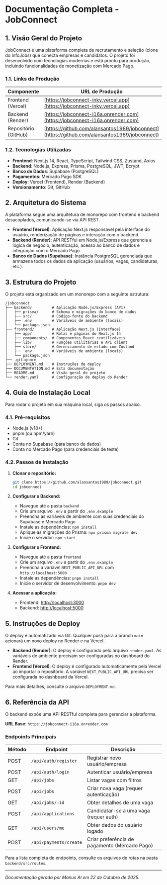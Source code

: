 # Documentação Completa - JobConnect

## 1. Visão Geral do Projeto

JobConnect é uma plataforma completa de recrutamento e seleção (clone do InfoJobs) que conecta empresas e candidatos. O projeto foi desenvolvido com tecnologias modernas e está pronto para produção, incluindo funcionalidades de monetização com Mercado Pago.

### 1.1. Links de Produção

| Componente | URL de Produção |
|------------|-----------------|
| Frontend (Vercel) | [https://jobconnect-inky.vercel.app](https://jobconnect-inky.vercel.app) |
| Backend (Render) | [https://jobconnect-i16a.onrender.com](https://jobconnect-i16a.onrender.com) |
| Repositório (GitHub) | [https://github.com/alansantos1989/jobconnect](https://github.com/alansantos1989/jobconnect) |

### 1.2. Tecnologias Utilizadas

- **Frontend**: Next.js 14, React, TypeScript, Tailwind CSS, Zustand, Axios
- **Backend**: Node.js, Express, Prisma, PostgreSQL, JWT, Bcrypt
- **Banco de Dados**: Supabase (PostgreSQL)
- **Pagamentos**: Mercado Pago SDK
- **Deploy**: Vercel (Frontend), Render (Backend)
- **Versionamento**: Git, GitHub

## 2. Arquitetura do Sistema

A plataforma segue uma arquitetura de monorepo com frontend e backend desacoplados, comunicando-se via API REST.

- **Frontend (Vercel)**: Aplicação Next.js responsável pela interface do usuário, renderização de páginas e interação com o backend.
- **Backend (Render)**: API RESTful em Node.js/Express que gerencia a lógica de negócio, autenticação, acesso ao banco de dados e integração com o Mercado Pago.
- **Banco de Dados (Supabase)**: Instância PostgreSQL gerenciada que armazena todos os dados da aplicação (usuários, vagas, candidaturas, etc.).

## 3. Estrutura do Projeto

O projeto está organizado em um monorepo com a seguinte estrutura:

```
/jobconnect
├── backend/         # Aplicação Node.js/Express (API)
│   ├── prisma/      # Schema e migrações do banco de dados
│   ├── src/         # Código-fonte do backend
│   ├── .env         # Variáveis de ambiente (locais)
│   └── package.json
├── frontend/        # Aplicação Next.js (Interface)
│   ├── app/         # Rotas e páginas do Next.js 14
│   ├── components/  # Componentes React reutilizáveis
│   ├── lib/         # Funções utilitárias e API client
│   ├── store/       # Gerenciamento de estado com Zustand
│   ├── .env         # Variáveis de ambiente (locais)
│   └── package.json
├── .gitignore
├── DEPLOYMENT.md    # Instruções de deploy
├── DOCUMENTATION.md # Esta documentação
├── README.md        # Visão geral do projeto
└── render.yaml      # Configuração de deploy do Render
```

## 4. Guia de Instalação Local

Para rodar o projeto em sua máquina local, siga os passos abaixo.

### 4.1. Pré-requisitos

- Node.js (v18+)
- pnpm (ou npm/yarn)
- Git
- Conta no Supabase (para banco de dados)
- Conta no Mercado Pago (para credenciais de teste)

### 4.2. Passos de Instalação

1. **Clonar o repositório:**
   ```bash
   git clone https://github.com/alansantos1989/jobconnect.git
   cd jobconnect
   ```

2. **Configurar o Backend:**
   - Navegue até a pasta `backend`
   - Crie um arquivo `.env` a partir do `.env.example`
   - Preencha as variáveis de ambiente com suas credenciais do Supabase e Mercado Pago
   - Instale as dependências: `npm install`
   - Aplique as migrações do Prisma: `npx prisma migrate dev`
   - Inicie o servidor: `npm start`

3. **Configurar o Frontend:**
   - Navegue até a pasta `frontend`
   - Crie um arquivo `.env` a partir do `.env.example`
   - Preencha a variável `NEXT_PUBLIC_API_URL` com `http://localhost:5000`
   - Instale as dependências: `pnpm install`
   - Inicie o servidor de desenvolvimento: `pnpm dev`

4. **Acessar a aplicação:**
   - Frontend: [http://localhost:3000](http://localhost:3000)
   - Backend: [http://localhost:5000](http://localhost:5000)

## 5. Instruções de Deploy

O deploy é automatizado via Git. Qualquer push para a branch `main` acionará um novo deploy no Render e na Vercel.

- **Backend (Render)**: O deploy é configurado pelo arquivo `render.yaml`. As variáveis de ambiente precisam ser configuradas no dashboard do Render.
- **Frontend (Vercel)**: O deploy é configurado automaticamente pela Vercel ao importar o repositório. A variável `NEXT_PUBLIC_API_URL` precisa ser configurada no dashboard da Vercel.

Para mais detalhes, consulte o arquivo `DEPLOYMENT.md`.

## 6. Referência da API

O backend expõe uma API RESTful completa para gerenciar a plataforma.

**URL Base**: `https://jobconnect-i16a.onrender.com`

### Endpoints Principais

| Método | Endpoint | Descrição |
|--------|-----------------------|-------------------------------------------|
| POST   | `/api/auth/register`  | Registrar novo usuário/empresa            |
| POST   | `/api/auth/login`     | Autenticar usuário/empresa                |
| GET    | `/api/jobs`           | Listar vagas com filtros                  |
| POST   | `/api/jobs`           | Criar nova vaga (requer autenticação)     |
| GET    | `/api/jobs/:id`       | Obter detalhes de uma vaga                |
| POST   | `/api/applications`   | Candidatar-se a uma vaga (requer auth)    |
| GET    | `/api/users/me`       | Obter dados do usuário logado             |
| POST   | `/api/payments/create`| Criar preferência de pagamento (Mercado Pago) |

Para a lista completa de endpoints, consulte os arquivos de rotas na pasta `backend/src/routes`.

---

*Documentação gerada por Manus AI em 22 de Outubro de 2025.*

